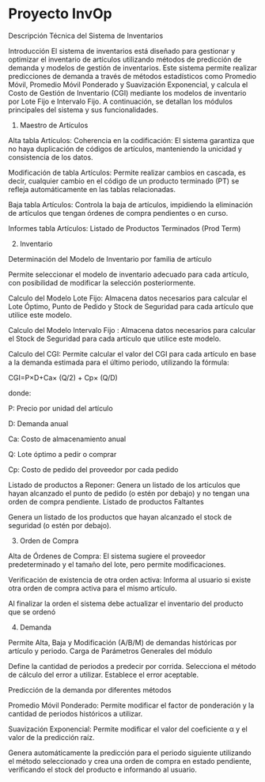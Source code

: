 
# Proyecto InvOp

Descripción Técnica del Sistema de Inventarios

Introducción
El sistema de inventarios está diseñado para gestionar y optimizar el inventario de artículos utilizando métodos de predicción de demanda y modelos de gestión de inventarios. Este sistema permite realizar predicciones de demanda a través de métodos estadísticos como Promedio Móvil, Promedio Móvil Ponderado y Suavización Exponencial, y calcula el Costo de Gestión de Inventario (CGI) mediante los modelos de inventario por Lote Fijo e Intervalo Fijo. A continuación, se detallan los módulos principales del sistema y sus funcionalidades.

1. Maestro de Artículos
   
Alta tabla Artículos:
Coherencia en la codificación: El sistema garantiza que no haya duplicación de códigos de artículos, manteniendo la unicidad y consistencia de los datos.

Modificación de tabla Artículos: Permite realizar cambios en cascada, es decir, cualquier cambio en el código de un producto terminado (PT) se refleja automáticamente en las tablas relacionadas.

Baja tabla Artículos: Controla la baja de artículos, impidiendo la eliminación de artículos que tengan órdenes de compra pendientes o en curso.

Informes tabla Artículos:
Listado de Productos Terminados (Prod Term)

2. Inventario
   
Determinación del Modelo de Inventario por familia de artículo

Permite seleccionar el modelo de inventario adecuado para cada artículo, con posibilidad de modificar la selección posteriormente.

Calculo del Modelo Lote Fijo: Almacena datos necesarios para calcular el Lote Óptimo, Punto de Pedido y Stock de Seguridad para cada artículo que utilice este modelo.

Calculo del Modelo Intervalo Fijo : Almacena datos necesarios para calcular el Stock de Seguridad para cada artículo que utilice este modelo.

Calculo del CGI: Permite calcular el valor del CGI para cada artículo en base a la demanda estimada para el último periodo, utilizando la fórmula:

CGI=P×D+Ca× (Q/2) + Cp× (Q/D)
​

donde:

P: Precio por unidad del artículo

D: Demanda anual

Ca: Costo de almacenamiento anual

Q: Lote óptimo a pedir o comprar

Cp: Costo de pedido del proveedor por cada pedido

Listado de productos a Reponer: Genera un listado de los artículos que hayan alcanzado el punto de pedido (o estén por debajo) y no tengan una orden de compra pendiente.
Listado de productos Faltantes

Genera un listado de los productos que hayan alcanzado el stock de seguridad (o estén por debajo).

3. Orden de Compra
   
Alta de Órdenes de Compra: El sistema sugiere el proveedor predeterminado y el tamaño del lote, pero permite modificaciones.

Verificación de existencia de otra orden activa: Informa al usuario si existe otra orden de compra activa para el mismo artículo.

Al finalizar la orden el sistema debe actualizar el inventario del producto que se ordenó

4. Demanda

Permite Alta, Baja y Modificación (A/B/M) de demandas históricas por artículo y periodo.
Carga de Parámetros Generales del módulo

Define la cantidad de periodos a predecir por corrida.
Selecciona el método de cálculo del error a utilizar.
Establece el error aceptable.

Predicción de la demanda por diferentes métodos

Promedio Móvil Ponderado: Permite modificar el factor de ponderación y la cantidad de periodos históricos a utilizar.

Suavización Exponencial: Permite modificar el valor del coeficiente
α y el valor de la predicción raíz.

Genera automáticamente la predicción para el periodo siguiente utilizando el método seleccionado y crea una orden de compra en estado pendiente, verificando el stock del producto e informando al usuario.
